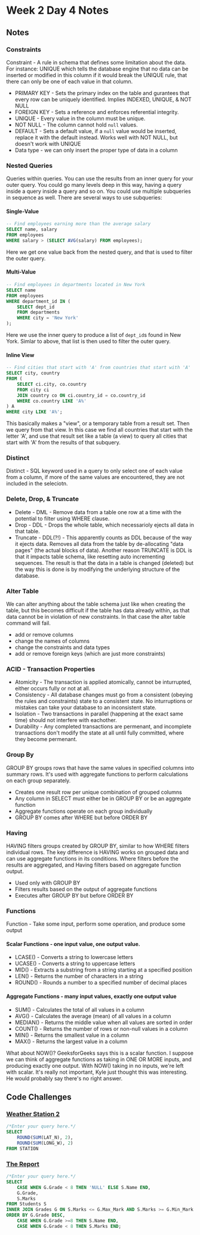 # Week 2 Day 4 Notes
## Notes
### Constraints
Constraint - A rule in schema that defines some limitation about the data. For instance: UNIQUE which tells the database engine that no data can be inserted or modified in this column if it would break the UNIQUE rule, that there can only be one of each value in that column.
 - PRIMARY KEY - Sets the primary index on the table and gurantees that every row can be uniquely identified. Implies INDEXED, UNIQUE, & NOT NULL
 - FOREIGN KEY - Sets a reference and enforces referential integrity. 
 - UNIQUE - Every value in the column must be unique.
 - NOT NULL - The column cannot hold `null` values.
 - DEFAULT - Sets a default value, if a `null` value would be inserted, replace it with the default instead. Works well with NOT NULL, but doesn't work with UNIQUE
 - Data type - we can only insert the proper type of data in a column

### Nested Queries
Queries within queries. You can use the results from an inner query for your outer query. You could go many levels deep in this way, having a query inside a query inside a query and so on. You could use multiple subqueries in sequence as well. There are several ways to use subqueries:

#### Single-Value
```SQL
-- Find employees earning more than the average salary
SELECT name, salary 
FROM employees 
WHERE salary > (SELECT AVG(salary) FROM employees);
```
Here we get one value back from the nested query, and that is used to filter the outer query.

#### Multi-Value
```SQL
-- Find employees in departments located in New York
SELECT name 
FROM employees 
WHERE department_id IN (
    SELECT dept_id 
    FROM departments 
    WHERE city = 'New York'
);
```
Here we use the inner query to produce a list of `dept_id`s found in New York. Simlar to above, that list is then used to filter the outer query.

#### Inline View
```SQL
-- Find cities that start with 'A' from countries that start with 'A'
SELECT city, country
FROM (
    SELECT ci.city, co.country 
    FROM city ci
    JOIN country co ON ci.country_id = co.country_id
    WHERE co.country LIKE 'A%'
) A
WHERE city LIKE 'A%';
```
This basically makes a "view", or a temporary table from a result set. Then we query from that view. In this case we find all countries that start with the letter 'A', and use that result set like a table (a view) to query all cities that start with 'A' from the results of that subquery. 

### Distinct
Distinct - SQL keyword used in a query to only select one of each value from a column, if more of the same values are encountered, they are not included in the seleciotn.

### Delete, Drop, & Truncate
 - Delete - DML - Remove data from a table one row at a time with the potential to filter using WHERE clause.
 - Drop - DDL - Drops the whole table, which necessarioly ejects all data in that table.
 - Truncate - DDL(?!) - This apparently counts as DDL because of the way it ejects data. Removes all data from the table by de-allocating "data pages" (the actual blocks of data). Another reason TRUNCATE is DDL is that it impacts table schema, like resetting auto incrementing sequences. The result is that the data in a table is changed (deleted) but the way this is done is by modifying the underlying structure of the database.


### Alter Table
We can alter anything about the table schema just like when creating the table, but this becomes difficult if the table has data already within, as that data cannot be in violation of new constraints. In that case the alter table command will fail.
 - add or remove columns
 - change the names of columns
 - change the constraints and data types
 - add or remove foreign keys (which are just more constraints)

### ACID - Transaction Properties
 - Atomicity - The transaction is applied atomically, cannot be inturrupted, either occurs fully or not at all.
 - Consistency - All database changes must go from a consistent (obeying the rules and constraints) state to a consistent state. No inturruptions or mistakes can take your database to an inconsistent state.
 - Isolation - Two transactions in parallel (happening at the exact same time) should not interfere with eachother.
 - Durability - Any completed transactions are permenant, and incomplete transactions don't modify the state at all until fully committed, where they become permenant.



### Group By 
GROUP BY groups rows that have the same values in specified columns into summary rows. It's used with aggregate functions to perform calculations on each group separately.
 - Creates one result row per unique combination of grouped columns
 - Any column in SELECT must either be in GROUP BY or be an aggregate function
 - Aggregate functions operate on each group individually
 - GROUP BY comes after WHERE but before ORDER BY

### Having
HAVING filters groups created by GROUP BY, similar to how WHERE filters individual rows. The key difference is HAVING works on grouped data and can use aggregate functions in its conditions. Where filters before the results are aggregated, and Having filters based on aggregate function output.
 - Used only with GROUP BY
 - Filters results based on the output of aggregate functions
 - Executes after GROUP BY but before ORDER BY

### Functions
Function - Take some input, perform some operation, and produce some output

#### Scalar Functions - one input value, one output value.
 - LCASE() - Converts a string to lowercase letters
 - UCASE() - Converts a string to uppercase letters
 - MID() - Extracts a substring from a string starting at a specified position
 - LEN() - Returns the number of characters in a string
 - ROUND() - Rounds a number to a specified number of decimal places

#### Aggregate Functions - many input values, exactly one output value
 - SUM() - Calculates the total of all values in a column
 - AVG() - Calculates the average (mean) of all values in a column
 - MEDIAN() - Returns the middle value when all values are sorted in order
 - COUNT() - Returns the number of rows or non-null values in a column
 - MIN() - Returns the smallest value in a column
 - MAX() - Returns the largest value in a column

What about NOW()? GeeksforGeeks says this is a scalar function. I suppose we can think of aggregate functions as taking in ONE OR MORE inputs, and producing exactly one output. With NOW() taking in no inputs, we're left with scalar. It's really not important, Kyle just thought this was interesting. He would probably say there's no right answer.


## Code Challenges
### [Weather Station 2](https://www.hackerrank.com/challenges/weather-observation-station-2/problem)
```SQL
/*Enter your query here.*/
SELECT 
    ROUND(SUM(LAT_N), 2),
    ROUND(SUM(LONG_W), 2)
FROM STATION
```

### [The Report](https://www.hackerrank.com/challenges/the-report/problem)
```SQL
/*Enter your query here.*/
SELECT 
    CASE WHEN G.Grade < 8 THEN 'NULL' ELSE S.Name END, 
    G.Grade, 
    S.Marks
FROM Students S
INNER JOIN Grades G ON S.Marks <= G.Max_Mark AND S.Marks >= G.Min_Mark
ORDER BY G.Grade DESC, 
    CASE WHEN G.Grade >=8 THEN S.Name END,
    CASE WHEN G.Grade < 8 THEN S.Marks END;

```
